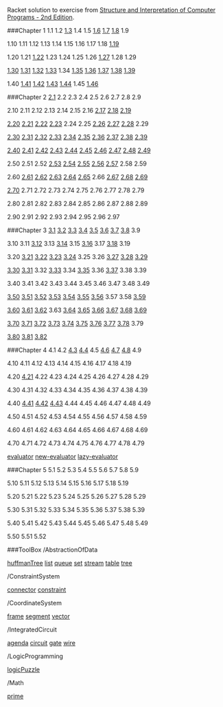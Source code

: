 
Racket solution to exercise from [Structure and Interpretation of Computer Programs - 2nd Edition](https://www.mitpress.mit.edu/sicp/).

###Chapter 1
1.1 1.2 [1.3](https://github.com/xRahn/SICP-solution-in-Racket/blob/master/chap-1/exercise-1-03.rkt) 1.4 1.5 [1.6](https://github.com/xRahn/SICP-solution-in-Racket/blob/master/chap-1/exercise-1-06.rkt) [1.7](https://github.com/xRahn/SICP-solution-in-Racket/blob/master/chap-1/exercise-1-07.rkt) [1.8](https://github.com/xRahn/SICP-solution-in-Racket/blob/master/chap-1/exercise-1-08.rkt) 1.9

1.10 1.11 1.12 1.13 1.14 1.15 1.16 1.17 1.18 [1.19](https://github.com/xRahn/SICP-solution-in-Racket/blob/master/chap-1/exercise-1-19.rkt)

1.20 1.21 [1.22](https://github.com/xRahn/SICP-solution-in-Racket/blob/master/chap-1/exercise-1-22.rkt) 1.23 1.24 1.25 1.26 [1.27](https://github.com/xRahn/SICP-solution-in-Racket/blob/master/chap-1/exercise-1-27.rkt) 1.28 1.29

[1.30](https://github.com/xRahn/SICP-solution-in-Racket/blob/master/chap-1/exercise-1-30.rkt) [1.31](https://github.com/xRahn/SICP-solution-in-Racket/blob/master/chap-1/exercise-1-31.rkt) [1.32](https://github.com/xRahn/SICP-solution-in-Racket/blob/master/chap-1/exercise-1-32.rkt) [1.33](https://github.com/xRahn/SICP-solution-in-Racket/blob/master/chap-1/exercise-1-33.rkt) 1.34 [1.35](https://github.com/xRahn/SICP-solution-in-Racket/blob/master/chap-1/exercise-1-35.rkt) [1.36](https://github.com/xRahn/SICP-solution-in-Racket/blob/master/chap-1/exercise-1-36.rkt) [1.37](https://github.com/xRahn/SICP-solution-in-Racket/blob/master/chap-1/exercise-1-37.rkt) [1.38](https://github.com/xRahn/SICP-solution-in-Racket/blob/master/chap-1/exercise-1-38.rkt) [1.39](https://github.com/xRahn/SICP-solution-in-Racket/blob/master/chap-1/exercise-1-39.rkt)

1.40 [1.41](https://github.com/xRahn/SICP-solution-in-Racket/blob/master/chap-1/exercise-1-41.rkt) [1.42](https://github.com/xRahn/SICP-solution-in-Racket/blob/master/chap-1/exercise-1-42.rkt) [1.43](https://github.com/xRahn/SICP-solution-in-Racket/blob/master/chap-1/exercise-1-43.rkt) [1.44](https://github.com/xRahn/SICP-solution-in-Racket/blob/master/chap-1/exercise-1-44.rkt) 1.45 [1.46](https://github.com/xRahn/SICP-solution-in-Racket/blob/master/chap-1/exercise-1-46.rkt)

###Chapter 2
[2.1](https://github.com/xRahn/SICP-solution-in-Racket/blob/master/chap-2/exercise-2-01.rkt) 2.2 2.3 2.4 2.5 2.6 2.7 2.8 2.9

2.10 2.11 2.12 2.13 2.14 2.15 2.16 [2.17](https://github.com/xRahn/SICP-solution-in-Racket/blob/master/chap-2/exercise-2-17.rkt) [2.18](https://github.com/xRahn/SICP-solution-in-Racket/blob/master/chap-2/exercise-2-18.rkt) [2.19](https://github.com/xRahn/SICP-solution-in-Racket/blob/master/chap-2/exercise-2-19.rkt)

[2.20](https://github.com/xRahn/SICP-solution-in-Racket/blob/master/chap-2/exercise-2-20.rkt) [2.21](https://github.com/xRahn/SICP-solution-in-Racket/blob/master/chap-2/exercise-2-21.rkt) [2.22](https://github.com/xRahn/SICP-solution-in-Racket/blob/master/chap-2/exercise-2-22.rkt) [2.23](https://github.com/xRahn/SICP-solution-in-Racket/blob/master/chap-2/exercise-2-23.rkt) 2.24 2.25 [2.26](https://github.com/xRahn/SICP-solution-in-Racket/blob/master/chap-2/exercise-2-26.rkt) [2.27](https://github.com/xRahn/SICP-solution-in-Racket/blob/master/chap-2/exercise-2-27.rkt) [2.28](https://github.com/xRahn/SICP-solution-in-Racket/blob/master/chap-2/exercise-2-28.rkt) 2.29

[2.30](https://github.com/xRahn/SICP-solution-in-Racket/blob/master/chap-2/exercise-2-30.rkt) [2.31](https://github.com/xRahn/SICP-solution-in-Racket/blob/master/chap-2/exercise-2-31.rkt) [2.32](https://github.com/xRahn/SICP-solution-in-Racket/blob/master/chap-2/exercise-2-32.rkt) [2.33](https://github.com/xRahn/SICP-solution-in-Racket/blob/master/chap-2/exercise-2-33.rkt) [2.34](https://github.com/xRahn/SICP-solution-in-Racket/blob/master/chap-2/exercise-2-34.rkt) [2.35](https://github.com/xRahn/SICP-solution-in-Racket/blob/master/chap-2/exercise-2-35.rkt) [2.36](https://github.com/xRahn/SICP-solution-in-Racket/blob/master/chap-2/exercise-2-36.rkt) [2.37](https://github.com/xRahn/SICP-solution-in-Racket/blob/master/chap-2/exercise-2-37.rkt) [2.38](https://github.com/xRahn/SICP-solution-in-Racket/blob/master/chap-2/exercise-2-38.rkt) [2.39](https://github.com/xRahn/SICP-solution-in-Racket/blob/master/chap-2/exercise-2-39.rkt)

[2.40](https://github.com/xRahn/SICP-solution-in-Racket/blob/master/chap-2/exercise-2-40.rkt) [2.41](https://github.com/xRahn/SICP-solution-in-Racket/blob/master/chap-2/exercise-2-41.rkt) [2.42](https://github.com/xRahn/SICP-solution-in-Racket/blob/master/chap-2/exercise-2-42.rkt) [2.43](https://github.com/xRahn/SICP-solution-in-Racket/blob/master/chap-2/exercise-2-43.rkt) [2.44](https://github.com/xRahn/SICP-solution-in-Racket/blob/master/chap-2/exercise-2-44.rkt) [2.45](https://github.com/xRahn/SICP-solution-in-Racket/blob/master/chap-2/exercise-2-45.rkt) [2.46](https://github.com/xRahn/SICP-solution-in-Racket/blob/master/chap-2/exercise-2-46.rkt) [2.47](https://github.com/xRahn/SICP-solution-in-Racket/blob/master/chap-2/exercise-2-47.rkt) [2.48](https://github.com/xRahn/SICP-solution-in-Racket/blob/master/chap-2/exercise-2-48.rkt) [2.49](https://github.com/xRahn/SICP-solution-in-Racket/blob/master/chap-2/exercise-2-49.rkt)

2.50 2.51 2.52 [2.53](https://github.com/xRahn/SICP-solution-in-Racket/blob/master/chap-2/exercise-2-53.rkt) [2.54](https://github.com/xRahn/SICP-solution-in-Racket/blob/master/chap-2/exercise-2-54.rkt) [2.55](https://github.com/xRahn/SICP-solution-in-Racket/blob/master/chap-2/exercise-2-55.rkt) [2.56](https://github.com/xRahn/SICP-solution-in-Racket/blob/master/chap-2/exercise-2-56.rkt) [2.57](https://github.com/xRahn/SICP-solution-in-Racket/blob/master/chap-2/exercise-2-57.rkt) 2.58 2.59

2.60 [2.61](https://github.com/xRahn/SICP-solution-in-Racket/blob/master/chap-2/exercise-2-61.rkt) [2.62](https://github.com/xRahn/SICP-solution-in-Racket/blob/master/chap-2/exercise-2-62.rkt) [2.63](https://github.com/xRahn/SICP-solution-in-Racket/blob/master/chap-2/exercise-2-63.rkt) [2.64](https://github.com/xRahn/SICP-solution-in-Racket/blob/master/chap-2/exercise-2-64.rkt) [2.65](https://github.com/xRahn/SICP-solution-in-Racket/blob/master/chap-2/exercise-2-65.rkt) 2.66 [2.67](https://github.com/xRahn/SICP-solution-in-Racket/blob/master/chap-2/exercise-2-67.rkt) [2.68](https://github.com/xRahn/SICP-solution-in-Racket/blob/master/chap-2/exercise-2-68.rkt) [2.69](https://github.com/xRahn/SICP-solution-in-Racket/blob/master/chap-2/exercise-2-69.rkt)

[2.70](https://github.com/xRahn/SICP-solution-in-Racket/blob/master/chap-2/exercise-2-70.rkt) 2.71 2.72 2.73 2.74 2.75 2.76 2.77 2.78 2.79

2.80 2.81 2.82 2.83 2.84 2.85 2.86 2.87 2.88 2.89

2.90 2.91 2.92 2.93 2.94 2.95 2.96 2.97

###Chapter 3
[3.1](https://github.com/xRahn/SICP-solution-in-Racket/blob/master/chap-3/exercise-3-01.rkt) [3.2](https://github.com/xRahn/SICP-solution-in-Racket/blob/master/chap-3/exercise-3-02.rkt) [3.3](https://github.com/xRahn/SICP-solution-in-Racket/blob/master/chap-3/exercise-3-03.rkt) [3.4](https://github.com/xRahn/SICP-solution-in-Racket/blob/master/chap-3/exercise-3-04.rkt) [3.5](https://github.com/xRahn/SICP-solution-in-Racket/blob/master/chap-3/exercise-3-05.rkt) [3.6](https://github.com/xRahn/SICP-solution-in-Racket/blob/master/chap-3/exercise-3-06.rkt) [3.7](https://github.com/xRahn/SICP-solution-in-Racket/blob/master/chap-3/exercise-3-07.rkt) [3.8](https://github.com/xRahn/SICP-solution-in-Racket/blob/master/chap-3/exercise-3-08.rkt) 3.9

3.10 3.11 [3.12](https://github.com/xRahn/SICP-solution-in-Racket/blob/master/chap-3/exercise-3-12.rkt) 3.13 [3.14](https://github.com/xRahn/SICP-solution-in-Racket/blob/master/chap-3/exercise-3-14.rkt) 3.15 [3.16](https://github.com/xRahn/SICP-solution-in-Racket/blob/master/chap-3/exercise-3-16.rkt) 3.17 [3.18](https://github.com/xRahn/SICP-solution-in-Racket/blob/master/chap-3/exercise-3-18.rkt) 3.19

3.20 [3.21](https://github.com/xRahn/SICP-solution-in-Racket/blob/master/chap-3/exercise-3-21.rkt) [3.22](https://github.com/xRahn/SICP-solution-in-Racket/blob/master/chap-3/exercise-3-22.rkt) [3.23](https://github.com/xRahn/SICP-solution-in-Racket/blob/master/chap-3/exercise-3-23.rkt) [3.24](https://github.com/xRahn/SICP-solution-in-Racket/blob/master/chap-3/exercise-3-24.rkt) 3.25 3.26 [3.27](https://github.com/xRahn/SICP-solution-in-Racket/blob/master/chap-3/exercise-3-27.rkt) [3.28](https://github.com/xRahn/SICP-solution-in-Racket/blob/master/chap-3/exercise-3-28.rkt) [3.29](https://github.com/xRahn/SICP-solution-in-Racket/blob/master/chap-3/exercise-3-29.rkt)

[3.30](https://github.com/xRahn/SICP-solution-in-Racket/blob/master/chap-3/exercise-3-30.rkt) [3.31](https://github.com/xRahn/SICP-solution-in-Racket/blob/master/chap-3/exercise-3-31.rkt) 3.32 [3.33](https://github.com/xRahn/SICP-solution-in-Racket/blob/master/chap-3/exercise-3-33.rkt) 3.34 [3.35](https://github.com/xRahn/SICP-solution-in-Racket/blob/master/chap-3/exercise-3-35.rkt) 3.36 [3.37](https://github.com/xRahn/SICP-solution-in-Racket/blob/master/chap-3/exercise-3-37.rkt) 3.38 3.39

3.40 3.41 3.42 3.43 3.44 3.45 3.46 3.47 3.48 3.49

[3.50](https://github.com/xRahn/SICP-solution-in-Racket/blob/master/chap-3/exercise-3-50.rkt) [3.51](https://github.com/xRahn/SICP-solution-in-Racket/blob/master/chap-3/exercise-3-51.rkt) [3.52](https://github.com/xRahn/SICP-solution-in-Racket/blob/master/chap-3/exercise-3-52.rkt) [3.53](https://github.com/xRahn/SICP-solution-in-Racket/blob/master/chap-3/exercise-3-53.rkt) [3.54](https://github.com/xRahn/SICP-solution-in-Racket/blob/master/chap-3/exercise-3-54.rkt) [3.55](https://github.com/xRahn/SICP-solution-in-Racket/blob/master/chap-3/exercise-3-55.rkt) [3.56](https://github.com/xRahn/SICP-solution-in-Racket/blob/master/chap-3/exercise-3-56.rkt) 3.57 3.58 [3.59](https://github.com/xRahn/SICP-solution-in-Racket/blob/master/chap-3/exercise-3-59.rkt)

[3.60](https://github.com/xRahn/SICP-solution-in-Racket/blob/master/chap-3/exercise-3-60.rkt) [3.61](https://github.com/xRahn/SICP-solution-in-Racket/blob/master/chap-3/exercise-3-61.rkt) [3.62](https://github.com/xRahn/SICP-solution-in-Racket/blob/master/chap-3/exercise-3-62.rkt) 3.63 [3.64](https://github.com/xRahn/SICP-solution-in-Racket/blob/master/chap-3/exercise-3-64.rkt) [3.65](https://github.com/xRahn/SICP-solution-in-Racket/blob/master/chap-3/exercise-3-65.rkt) [3.66](https://github.com/xRahn/SICP-solution-in-Racket/blob/master/chap-3/exercise-3-66.rkt) [3.67](https://github.com/xRahn/SICP-solution-in-Racket/blob/master/chap-3/exercise-3-67.rkt) [3.68](https://github.com/xRahn/SICP-solution-in-Racket/blob/master/chap-3/exercise-3-68.rkt) [3.69](https://github.com/xRahn/SICP-solution-in-Racket/blob/master/chap-3/exercise-3-69.rkt)

[3.70](https://github.com/xRahn/SICP-solution-in-Racket/blob/master/chap-3/exercise-3-70.rkt) [3.71](https://github.com/xRahn/SICP-solution-in-Racket/blob/master/chap-3/exercise-3-71.rkt) [3.72](https://github.com/xRahn/SICP-solution-in-Racket/blob/master/chap-3/exercise-3-72.rkt) [3.73](https://github.com/xRahn/SICP-solution-in-Racket/blob/master/chap-3/exercise-3-73.rkt) [3.74](https://github.com/xRahn/SICP-solution-in-Racket/blob/master/chap-3/exercise-3-74.rkt) [3.75](https://github.com/xRahn/SICP-solution-in-Racket/blob/master/chap-3/exercise-3-75.rkt) [3.76](https://github.com/xRahn/SICP-solution-in-Racket/blob/master/chap-3/exercise-3-76.rkt) [3.77](https://github.com/xRahn/SICP-solution-in-Racket/blob/master/chap-3/exercise-3-77.rkt) [3.78](https://github.com/xRahn/SICP-solution-in-Racket/blob/master/chap-3/exercise-3-78.rkt) 3.79

[3.80](https://github.com/xRahn/SICP-solution-in-Racket/blob/master/chap-3/exercise-3-80.rkt) [3.81](https://github.com/xRahn/SICP-solution-in-Racket/blob/master/chap-3/exercise-3-81.rkt) [3.82](https://github.com/xRahn/SICP-solution-in-Racket/blob/master/chap-3/exercise-3-82.rkt)

###Chapter 4
4.1 4.2 [4.3](https://github.com/xRahn/SICP-solution-in-Racket/blob/master/chap-4/exercise-4-03.rkt) [4.4](https://github.com/xRahn/SICP-solution-in-Racket/blob/master/chap-4/exercise-4-04.rkt) 4.5 [4.6](https://github.com/xRahn/SICP-solution-in-Racket/blob/master/chap-4/exercise-4-06.rkt) [4.7](https://github.com/xRahn/SICP-solution-in-Racket/blob/master/chap-4/exercise-4-07.rkt) [4.8](https://github.com/xRahn/SICP-solution-in-Racket/blob/master/chap-4/exercise-4-08.rkt) 4.9

4.10 4.11 4.12 4.13 4.14 4.15 4.16 4.17 4.18 4.19

4.20 [4.21](https://github.com/xRahn/SICP-solution-in-Racket/blob/master/chap-4/exercise-4-21.rkt) 4.22 4.23 4.24 4.25 4.26 4.27 4.28 4.29

4.30 4.31 4.32 4.33 4.34 4.35 4.36 4.37 4.38 4.39

4.40 [4.41](https://github.com/xRahn/SICP-solution-in-Racket/blob/master/chap-4/exercise-4-41.rkt) [4.42](https://github.com/xRahn/SICP-solution-in-Racket/blob/master/chap-4/exercise-4.42.rkt) [4.43](https://github.com/xRahn/SICP-solution-in-Racket/blob/master/chap-4/exercise-4.43.rkt) 4.44 4.45 4.46 4.47 4.48 4.49

4.50 4.51 4.52 4.53 4.54 4.55 4.56 4.57 4.58 4.59

4.60 4.61 4.62 4.63 4.64 4.65 4.66 4.67 4.68 4.69

4.70 4.71 4.72 4.73 4.74 4.75 4.76 4.77 4.78 4.79

[evaluator](https://github.com/xRahn/SICP-solution-in-Racket/blob/master/chap-4/evaluator.rkt) [new-evaluator](https://github.com/xRahn/SICP-solution-in-Racket/blob/master/chap-4/new-evaluator.rkt) [lazy-evaluator](https://github.com/xRahn/SICP-solution-in-Racket/blob/master/chap-4/lazy-evaluator.rkt)

###Chapter 5
5.1 5.2 5.3 5.4 5.5 5.6 5.7 5.8 5.9

5.10 5.11 5.12 5.13 5.14 5.15 5.16 5.17 5.18 5.19

5.20 5.21 5.22 5.23 5.24 5.25 5.26 5.27 5.28 5.29

5.30 5.31 5.32 5.33 5.34 5.35 5.36 5.37 5.38 5.39

5.40 5.41 5.42 5.43 5.44 5.45 5.46 5.47 5.48 5.49

5.50 5.51 5.52

###ToolBox
/AbstractionOfData

[huffmanTree](https://github.com/xRahn/SICP-solution-in-Racket/blob/master/ToolBox/AbstractionOfData/huffmanTree.rkt) [list](https://github.com/xRahn/SICP-solution-in-Racket/blob/master/ToolBox/AbstractionOfData/list.rkt) [queue](https://github.com/xRahn/SICP-solution-in-Racket/blob/master/ToolBox/AbstractionOfData/queue.rkt) [set](https://github.com/xRahn/SICP-solution-in-Racket/blob/master/ToolBox/AbstractionOfData/set.rkt) [stream](https://github.com/xRahn/SICP-solution-in-Racket/blob/master/ToolBox/AbstractionOfData/stream.rkt) [table](https://github.com/xRahn/SICP-solution-in-Racket/blob/master/ToolBox/AbstractionOfData/table.rkt) [tree](https://github.com/xRahn/SICP-solution-in-Racket/blob/master/ToolBox/AbstractionOfData/tree.rkt)

/ConstraintSystem

[connector](https://github.com/xRahn/SICP-solution-in-Racket/blob/master/ToolBox/ConstraintSystem/connector.rkt) [constraint](https://github.com/xRahn/SICP-solution-in-Racket/blob/master/ToolBox/ConstraintSystem/constraint.rkt)

/CoordinateSystem

[frame](https://github.com/xRahn/SICP-solution-in-Racket/blob/master/ToolBox/CoordinateSystem/frame.rkt) [segment](https://github.com/xRahn/SICP-solution-in-Racket/blob/master/ToolBox/CoordinateSystem/segment.rkt) [vector](https://github.com/xRahn/SICP-solution-in-Racket/blob/master/ToolBox/CoordinateSystem/vector.rkt)

/IntegratedCircuit

[agenda](https://github.com/xRahn/SICP-solution-in-Racket/blob/master/ToolBox/IntegratedCircuit/agenda.rkt) [circuit](https://github.com/xRahn/SICP-solution-in-Racket/blob/master/ToolBox/IntegratedCircuit/circuit.rkt) [gate](https://github.com/xRahn/SICP-solution-in-Racket/blob/master/ToolBox/IntegratedCircuit/gate.rkt) [wire](https://github.com/xRahn/SICP-solution-in-Racket/blob/master/ToolBox/IntegratedCircuit/wire.rkt)

/LogicProgramming

[logicPuzzle](https://github.com/xRahn/SICP-solution-in-Racket/blob/master/ToolBox/LogicProgramming/logicPuzzle.rkt)

/Math

[prime](https://github.com/xRahn/SICP-solution-in-Racket/blob/master/ToolBox/Math/prime.rkt)
